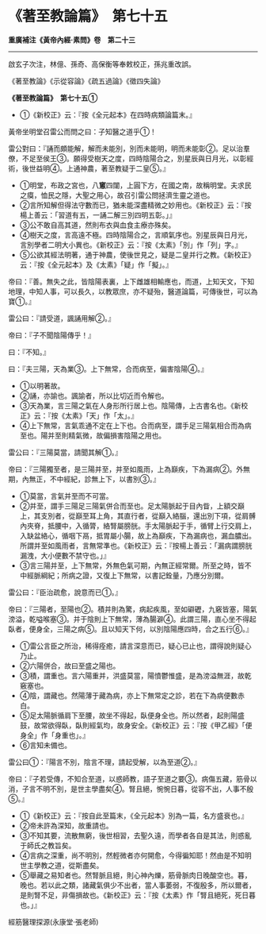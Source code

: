 # 《著至教論篇》　第七十五



**重廣補注《黃帝內經·素問》卷　第二十三**


---


啟玄子次注，林億、孫奇、高保衡等奉敕校正，孫兆重改誤。


《著至教論》《示從容論》《疏五過論》《徵四失論》


**《著至教論篇》　第七十五①**
- ①《新校正》云：『按《全元起本》在四時病類論篇末。』


黃帝坐明堂召雷公而問之曰：子知醫之道乎①！


雷公對曰：『誦而頗能解，解而未能別，別而未能明，明而未能彰②。足以治羣僚，不足至侯王③。願得受樹天之度，四時陰陽合之，別星辰與日月光，以彰經術，後世益明④。上通神農，著至教疑于二皇⑤。』
- ①明堂，布政之宮也，八**窻**四闥，上圓下方，在國之南，故稱明堂。夫求民之瘼，恤民之隱，大聖之用心，故召引雷公問拯濟生靈之道也。
- ②言所知解但得法守數而已，猶未能深盡精微之妙用也。《新校正》云：『按楊上善云：「習道有五，一誦二解三別四明五彰。」』
- ③公不敢自高其道，然則布衣與血食主療亦殊矣。
- ④樹天之度，言高遠不極。四時陰陽合之，言順氣序也。別星辰與日月光，言別學者二明大小異也。《新校正》云：『按《太素》「別」作「列」字。』
- ⑤公欲其經法明著，通于神農，使後世見之，疑是二皇并行之教。《新校正》云：『按《全元起本》及《太素》「疑」作「擬」。』


帝曰：『善。無失之此，皆陰陽表裏，上下雌雄相輸應也，而道，上知天文，下知地理，中知人事，可以長久，以教眾庶，亦不疑殆，醫道論篇，可傳後世，可以為寶①。』


雷公曰：『請受道，諷誦用解②。』


帝曰：『子不聞陰陽傳乎！』


曰：『不知。』


曰：『夫三陽，天為業③。上下無常，合而病至，偏害陰陽④。』
- ①以明著故。
- ②誦，亦諭也。諷諭者，所以比切近而令解也。
- ③天為業，言三陽之氣在人身形所行居上也。陰陽傳，上古書名也。《新校正》云：『按《太素》「天」作「太」。』
- ④上下無常，言氣乖通不定在上下也。合而病至，謂手足三陽氣相合而為病至也。陽并至則精氣微，故偏損害陰陽之用也。


雷公曰：『三陽莫當，請聞其解①。』


帝曰：『三陽獨至者，是三陽并至，并至如風雨，上為巔疾，下為漏病②。外無期，內無正，不中經紀，診無上下，以書別③。』
- ①莫當，言氣并至而不可當。
- ②并至，謂手三陽足三陽氣併合而至也。足太陽脈起于目內眥，上額交巔上，其支別者，從巔至耳上角，其直行者，從巔入絡腦，還出別下項，從肩髆內夾脊，抵腰中，入循膂，絡腎屬膀胱。手太陽脈起于手，循臂上行交肩上，入缺盆絡心，循咽下鬲，抵胃屬小腸，故上為巔疾，下為漏病也，漏血膿出。所謂并至如風雨者，言無常準也。《新校正》云：『按楊上善云：「漏病謂膀胱漏洩，大小便數不禁守也。」』
- ③言三陽并至，上下無常，外無色氣可期，內無正經常爾。所至之時，皆不中經脈綱紀；所病之證，又復上下無常，以書記銓量，乃應分別爾。


雷公曰：『臣治疏愈，說意而已①。』


帝曰：『三陽者，至陽也②。積并則為驚，病起疾風，至如礔礰，九竅皆塞，陽氣滂溢，乾嗌喉塞③。并于陰則上下無常，薄為腸澼④。此謂三陽，直心坐不得起臥者，便身全，三陽之病⑤。且以知天下何，以別陰陽應四時，合之五行⑥。』
- ①雷公言臣之所治，稀得痊癒，請言深意而已，疑心已止也，謂得說則疑心乃止。
- ②六陽併合，故曰至盛之陽也。
- ③積，謂重也。言六陽重并，洪盛莫當，陽憤鬱惟盛，是為滂溢無涯，故乾竅塞也。
- ④陰，謂藏也。然陽薄于藏為病，亦上下無常定之診，若在下為病便數赤白。
- ⑤足太陽脈循肩下至腰，故坐不得起，臥便身全也。所以然者，起則陽盛鼓，故常欲得臥，臥則經氣均，故身安全。《新校正》云：『按《甲乙經》「便身全」作「身重也」。』
- ⑥言知未備也。


雷公曰①：『陽言不別，陰言不理，請起受解，以為至道②。』


帝曰：『子若受傳，不知合至道，以惑師教，語子至道之要③。病傷五藏，筋骨以消，子言不明不別，是世主學盡矣④。腎且絕，惋惋日暮，從容不出，人事不殷⑤。』
- ①《新校正》云：『按自此至篇末，《全元起本》別為一篇，名方盛衰也。』
- ②帝未許為深知，故重請也。
- ③不知其要，流散無窮，後世相習，去聖久遠，而學者各自是其法，則惑亂于師氏之教旨矣。
- ④言病之深重，尚不明別，然輕微者亦何開愈，今得徧知耶！然由是不知明世主學教之道，從斯盡矣。
- ⑤舉藏之易知者也。然腎脈且絕，則心神內爍，筋骨脈肉日晚酸空也。暮，晚也。若以此之類，諸藏氣俱少不出者，當人事萎弱，不復殷多，所以爾者，是則腎不足，非傷損故也。《新校正》云：『按《太素》作「腎且絕死，死日暮也。」』


經筋醫理探源(永康堂‧張老師)


